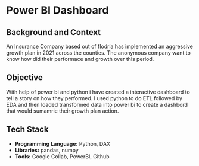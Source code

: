 # Power BI Dashboard

## Background and Context
An Insurance Company based out of flodria has implemented an aggressive growth plan in 2021 across the counties. The anonymous company want to know how did their performace and growth over this period. 

## Objective
With help of power bi and python i have created a interactive dashboard to tell a story on how they performed. I used python to do ETL followed by EDA and then loaded transformed data into power bi to create a dashbord that would sumamrie their growth plan action.


## Tech Stack

- **Programming Language:** Python, DAX
- **Libraries:** pandas, numpy
- **Tools:** Google Collab, PowerBI, Github

  
